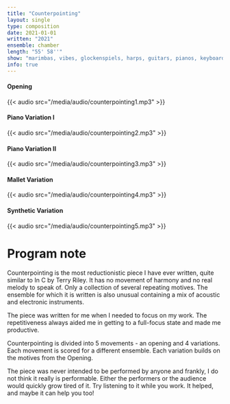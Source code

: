 ```yaml
---
title: "Counterpointing"
layout: single
type: composition
date: 2021-01-01
written: "2021"
ensemble: chamber
length: "55' 58''"
show: "marimbas, vibes, glockenspiels, harps, guitars, pianos, keyboards, synths, shaker (unperformable)"
info: true
---
```


#### Opening

{{< audio src="/media/audio/counterpointing1.mp3" >}}

#### Piano Variation I

{{< audio src="/media/audio/counterpointing2.mp3" >}}

#### Piano Variation II

{{< audio src="/media/audio/counterpointing3.mp3" >}}

#### Mallet Variation

{{< audio src="/media/audio/counterpointing4.mp3" >}}

#### Synthetic Variation

{{< audio src="/media/audio/counterpointing5.mp3" >}}

# Program note

Counterpointing is the most reductionistic piece I have ever written, quite similar to In C by Terry Riley. It has no movement of harmony and no real melody to speak of. Only a collection of several repeating motives. The ensemble for which it is written is also unusual containing a mix of acoustic and electronic instruments.

The piece was written for me when I needed to focus on my work. The repetitiveness always aided me in getting to a full-focus state and made me productive.

Counterpointing is divided into 5 movements - an opening and 4 variations. Each movement is scored for a different ensemble. Each variation builds on the motives from the Opening.

The piece was never intended to be performed by anyone and frankly, I do not think it really is performable. Either the performers or the audience would quickly grow tired of it. Try listening to it while you work. It helped, and maybe it can help you too!